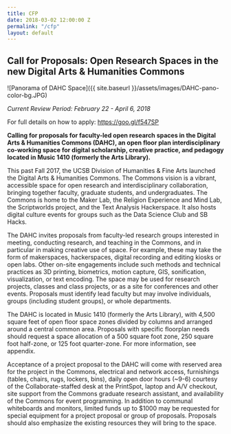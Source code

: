 ```yaml
---
title: CFP
date: 2018-03-02 12:00:00 Z
permalink: "/cfp"
layout: default
---
```


## Call for Proposals: Open Research Spaces in the new Digital Arts & Humanities Commons

![Panorama of DAHC Space]({{ site.baseurl }}/assets/images/DAHC-pano-color-bg.JPG)

_Current Review Period: February 22 - April 6, 2018_

For full details on how to apply: <https://goo.gl/f547SP>

**Calling for proposals for faculty-led open research spaces in the Digital Arts & Humanities Commons (DAHC), an open floor plan interdisciplinary co-working space for digital scholarship, creative practice, and pedagogy located in Music 1410 (formerly the Arts Library).**

This past Fall 2017, the UCSB Division of Humanities & Fine Arts launched the Digital Arts & Humanities Commons. The Commons vision is a vibrant, accessible space for open research and interdisciplinary collaboration, bringing together faculty, graduate students, and undergraduates. The Commons is home to the Maker Lab, the Religion Experience and Mind Lab, the Scriptworlds project, and the Text Analysis Hackerspace. It also hosts digital culture events for groups such as the Data Science Club and SB Hacks.

The DAHC invites proposals from faculty-led research groups interested in meeting, conducting research, and teaching in the Commons, and in particular in making creative use of space. For example, these may take the form of makerspaces, hackerspaces, digital recording and editing kiosks or open labs. Other on-site engagements include such methods and technical practices as 3D printing, biometrics, motion capture, GIS, sonification, visualization, or text encoding. The space may be used for research projects, classes and class projects, or as a site for conferences and other events. Proposals must identify lead faculty but may involve individuals, groups (including student groups), or whole departments.

The DAHC is located in Music 1410 (formerly the Arts Library), with 4,500 square feet of open floor space zones divided by columns and arranged around a central common area. Proposals with specific floorplan needs should request a space allocation of a 500 square foot zone, 250 square foot half-zone, or 125 foot quarter-zone. For more information, see appendix.

Acceptance of a project proposal to the DAHC will come with reserved area for the project in the Commons, electrical and network access, furnishings (tables, chairs, rugs, lockers, bins), daily open door hours (~9-6) courtesy of the Collaborate-staffed desk at the PrintSpot, laptop and A/V checkout, site support from the Commons graduate research assistant, and availability of the Commons for event programming. In addition to communal whiteboards and monitors, limited funds up to $1000 may be requested for special equipment for a project proposal or group of proposals. Proposals should also emphasize the existing resources they will bring to the space.
